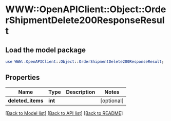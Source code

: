 # WWW::OpenAPIClient::Object::OrderShipmentDelete200ResponseResult

## Load the model package
```perl
use WWW::OpenAPIClient::Object::OrderShipmentDelete200ResponseResult;
```

## Properties
Name | Type | Description | Notes
------------ | ------------- | ------------- | -------------
**deleted_items** | **int** |  | [optional] 

[[Back to Model list]](../README.md#documentation-for-models) [[Back to API list]](../README.md#documentation-for-api-endpoints) [[Back to README]](../README.md)


